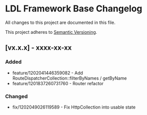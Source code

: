 # LDL Framework Base Changelog

All changes to this project are documented in this file.

This project adheres to [Semantic Versioning](https://semver.org/spec/v2.0.0.html).

## [vx.x.x] - xxxx-xx-xx

### Added

- feature/1202041446359082 - Add RouteDispatcherCollection::filterByNames / getByName 
- feature/1201837260731760 - Router refactor

### Changed

- fix/1202049026119589 - Fix HttpCollection into usable state


